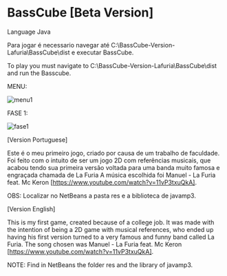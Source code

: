 ﻿# BassCube [Beta Version]

Language Java


Para jogar é necessario navegar até 
	C:\BassCube-Version-Lafuria\BassCube\dist 
					e executar BassCube.


To play you must navigate to
	C:\BassCube-Version-Lafuria\BassCube\dist 
					and run the Basscube.


MENU:

  ![menu1](https://user-images.githubusercontent.com/44451662/52386005-c44c3100-2a62-11e9-9059-b755e3fb5d00.PNG)

FASE 1:

  ![fase1](https://user-images.githubusercontent.com/44451662/52386006-c57d5e00-2a62-11e9-9f8f-0981611dd17d.PNG)


[Version Portuguese]

Este é o meu primeiro jogo, criado por causa de um trabalho de faculdade.
Foi feito com o intuito de ser um jogo 2D com referências musicais,
que acabou tendo sua primeira versão voltada para uma banda muito famosa e engraçada chamada de La Furia
A música escolhida foi Manuel - La Furia feat. Mc Keron [https://www.youtube.com/watch?v=11vP3txuQkA].

OBS: Localizar no NetBeans a pasta res e a biblioteca de javamp3.

[Version English]

This is my first game, created because of a college job.
It was made with the intention of being a 2D game with musical references,
who ended up having his first version turned to a very famous and funny band called La Furia.
The song chosen was Manuel - La Furia feat. Mc Keron [https://www.youtube.com/watch?v=11vP3txuQkA].

NOTE: Find in NetBeans the folder res and the library of javamp3.



